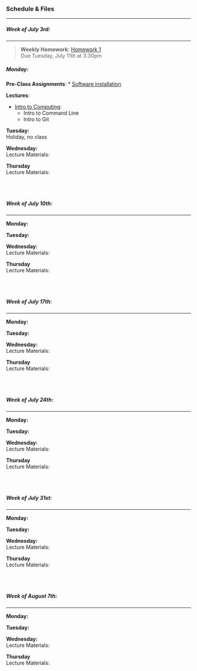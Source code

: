 ### Schedule & Files
------

##### Week of July 3rd:
------

> **Weekly Homework:** [Homework 1](empty)
> <br>
> Due Tuesday, July 11th at 3:30pm

##### Monday:
**Pre-Class Assignments**:
    * [Software installation](install.md)

**Lectures**:
* [Intro to Computing](https://github.com/nkern/Astro_9/tree/master/lectures/01_IntroComputing):
    * Intro to Command Line 
    * Intro to Git

**Tuesday:**
<br>
Holiday, no class


**Wednesday:**
<br>
Lecture Materials:



**Thursday**
<br>
Lecture Materials:



<br><br>
##### Week of July 10th:
------

**Monday:**
<br>


**Tuesday:**
<br>



**Wednesday:**
<br>
Lecture Materials:



**Thursday**
<br>
Lecture Materials:


<br><br>
##### Week of July 17th:
------

**Monday:**
<br>


**Tuesday:**
<br>



**Wednesday:**
<br>
Lecture Materials:



**Thursday**
<br>
Lecture Materials:


<br><br>
##### Week of July 24th:
------

**Monday:**
<br>


**Tuesday:**
<br>



**Wednesday:**
<br>
Lecture Materials:



**Thursday**
<br>
Lecture Materials:


<br><br>
##### Week of July 31st:
------

**Monday:**
<br>


**Tuesday:**
<br>



**Wednesday:**
<br>
Lecture Materials:



**Thursday**
<br>
Lecture Materials:

<br><br>
##### Week of August 7th:
------

**Monday:**
<br>


**Tuesday:**
<br>



**Wednesday:**
<br>
Lecture Materials:



**Thursday**
<br>
Lecture Materials:












